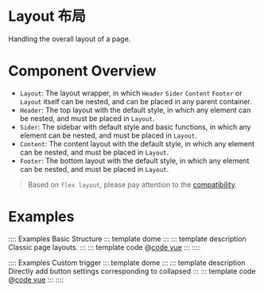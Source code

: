 # Layout 布局

Handling the overall layout of a page.

# Component Overview

* `Layout`: The layout wrapper, in which `Header` `Sider` `Content` `Footer` or `Layout` itself can be nested, and can be placed in any parent container.
* `Header`: The top layout with the default style, in which any element can be nested, and must be placed in `Layout`.
* `Sider`: The sidebar with default style and basic functions, in which any element can be nested, and must be placed in `Layout`.
* `Content`: The content layout with the default style, in which any element can be nested, and must be placed in `Layout`.
* `Footer`: The bottom layout with the default style, in which any element can be nested, and must be placed in `Layout`.

> Based on `flex layout`, please pay attention to the [compatibility](http://caniuse.com/#search=flex).

# Examples

:::: Examples Basic Structure
::: template dome
<Basic />
:::
::: template description
Classic page layouts.
:::
::: template code
@[code vue](@examples/layout/Basic.vue)
:::
::::

:::: Examples Custom trigger
::: template dome
<CustomTrigger />
:::
::: template description
Directly add button settings corresponding to collapsed
:::
::: template code
@[code vue](@examples/layout/CustomTrigger.vue)
:::
::::

<script lang='ts' setup>
import Basic from '/@/examples/layout/Basic.vue'
import CustomTrigger from '/@/examples/layout/CustomTrigger.vue'
</script>
